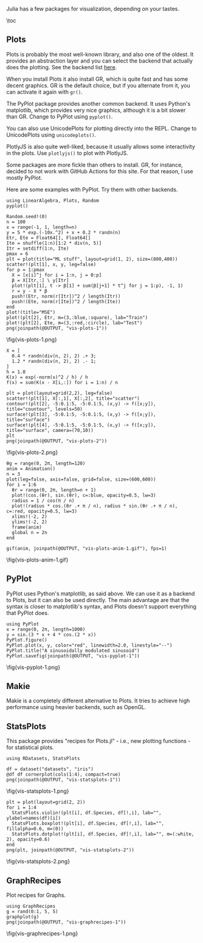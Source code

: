 <!--This file was generated, do not modify it.-->
Julia has a few packages for visualization, depending on your tastes.

\toc

## Plots

Plots is probably the most well-known library, and also one of the oldest.
It provides an abstraction layer and you can select the backend that actually does the plotting.
See the backend list [here](https://docs.juliaplots.org/latest/backends/).

When you install Plots it also install GR, which is quite fast and has some decent graphics.
GR is the default choice, but if you alternate from it, you can activate it again with `gr()`.

The PyPlot package provides another common backend.
It uses Python's matplotlib, which provides very nice graphics, although it is a bit slower than GR.
Change to PyPlot using `pyplot()`.

You can also use UnicodePlots for plotting directly into the REPL.
Change to UnicodePlots using `unicodeplots()`.

PlotlyJS is also quite well-liked, because it usually allows some interactivity in the plots.
Use `plotlyjs()` to plot with PlotlyJS.

Some packages are more fickle than others to install.
GR, for instance, decided to not work with GitHub Actions for this site.
For that reason, I use mostly PyPlot.

Here are some examples with PyPlot.
Try them with other backends.

```julia:ex1
using LinearAlgebra, Plots, Random
pyplot()

Random.seed!(0)
n = 100
x = range(-1, 1, length=n)
y = 5 * exp.(-10x.^2) + x + 0.2 * randn(n)
Etr, Ete = Float64[], Float64[]
Ite = shuffle(1:n)[1:2 * div(n, 5)]
Itr = setdiff(1:n, Ite)
pmax = 6
plt = plot(title="ML stuff", layout=grid(1, 2), size=(800,400))
scatter!(plt[1], x, y, leg=false)
for p = 1:pmax
  X = [x[i]^j for i = 1:n, j = 0:p]
  β = X[Itr,:] \ y[Itr]
  plot!(plt[1], t -> β[1] + sum(β[j+1] * t^j for j = 1:p), -1, 1)
  r = y - X * β
  push!(Etr, norm(r[Itr])^2 / length(Itr))
  push!(Ete, norm(r[Ite])^2 / length(Ite))
end
plot!(title="MSE")
plot!(plt[2], Etr, m=(3,:blue,:square), lab="Train")
plot!(plt[2], Ete, m=(3,:red,:circle), lab="Test")
png(joinpath(@OUTPUT, "vis-plots-1"))
```

\fig{vis-plots-1.png}

```julia:ex2
X = [
  0.4 * randn(div(n, 2), 2) .+ 3;
  1.2 * randn(div(n, 2), 2) .- 1;
]
h = 1.0
K(x) = exp(-norm(x)^2 / h) / h
f(x) = sum(K(x - X[i,:]) for i = 1:n) / n

plt = plot(layout=grid(2,2), leg=false)
scatter!(plt[1], X[:,1], X[:,2], title="scatter")
contour!(plt[2], -5:0.1:5, -5:0.1:5, (x,y) -> f([x;y]), title="countour", levels=50)
surface!(plt[3], -5:0.1:5, -5:0.1:5, (x,y) -> f([x;y]), title="surface")
surface!(plt[4], -5:0.1:5, -5:0.1:5, (x,y) -> f([x;y]), title="surface", camera=(70,10))
plt
png(joinpath(@OUTPUT, "vis-plots-2"))
```

\fig{vis-plots-2.png}

```julia:ex3
θg = range(0, 2π, length=120)
anim = Animation()
n = 3
plot(leg=false, axis=false, grid=false, size=(600,600))
for i = 1:6
  θr = range(0, 2π, length=n + 1)
  plot!(cos.(θr), sin.(θr), c=:blue, opacity=0.5, lw=3)
  radius = 1 / cos(π / n)
  plot!(radius * cos.(θr .+ π / n), radius * sin.(θr .+ π / n), c=:red, opacity=0.5, lw=3)
  xlims!(-2, 2)
  ylims!(-2, 2)
  frame(anim)
  global n = 2n
end

gif(anim, joinpath(@OUTPUT, "vis-plots-anim-1.gif"), fps=1)
```

\fig{vis-plots-anim-1.gif}

## PyPlot

PyPlot uses Python's matplotlib, as said above.
We can use it as a backend to Plots, but it can also be used directly.
The main advantage are that the syntax is closer to matplotlib's syntax, and Plots doesn't support everything that PyPlot does.

```julia:ex4
using PyPlot
x = range(0, 2π, length=1000)
y = sin.(3 * x + 4 * cos.(2 * x))
PyPlot.figure()
PyPlot.plot(x, y, color="red", linewidth=2.0, linestyle="--")
PyPlot.title("A sinusoidally modulated sinusoid")
PyPlot.savefig(joinpath(@OUTPUT, "vis-pyplot-1"))
```

\fig{vis-pyplot-1.png}

## Makie

Makie is a completely different alternative to Plots.
It tries to achieve high performance using heavier backends, such as OpenGL.

## StatsPlots

This package provides "recipes for Plots.jl" - i.e., new plotting functions - for statistical plots.

```julia:ex5
using RDatasets, StatsPlots

df = dataset("datasets", "iris")
@df df cornerplot(cols(1:4), compact=true)
png(joinpath(@OUTPUT, "vis-statsplots-1"))
```

\fig{vis-statsplots-1.png}

```julia:ex6
plt = plot(layout=grid(2, 2))
for i = 1:4
  StatsPlots.violin!(plt[i], df.Species, df[!,i], lab="", ylabel=names(df)[i])
  StatsPlots.boxplot!(plt[i], df.Species, df[!,i], lab="", fillalpha=0.6, m=(0))
  StatsPlots.dotplot!(plt[i], df.Species, df[!,i], lab="", m=(:white, 2), opacity=0.6)
end
png(plt, joinpath(@OUTPUT, "vis-statsplots-2"))
```

\fig{vis-statsplots-2.png}

## GraphRecipes

Plot recipes for Graphs.

```julia:ex7
using GraphRecipes
g = rand(0:1, 5, 5)
graphplot(g)
png(joinpath(@OUTPUT, "vis-graphrecipes-1"))
```

\fig{vis-graphrecipes-1.png}

